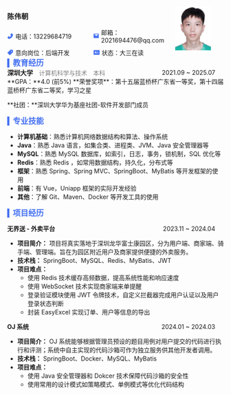<div style="display: flex; justify-content: space-between; padding-right: 30px; align-items: center">
    <div>
        <h3>陈伟朝</h3>
        <div style="display: grid; grid-template-columns: repeat(2, 1fr); gap: 10px; max-width: 1200px; margin: 0 auto;">
            <!-- 第一行 -->
            <span style="display: flex; align-items: center; gap: 5px">
                <svg viewBox="64 64 896 896" focusable="false" data-icon="phone" width="1em" height="1em"
                     fill="rgb(70, 114, 242)" aria-hidden="true"><path
                        d="M885.6 230.2L779.1 123.8a80.83 80.83 0 00-57.3-23.8c-21.7 0-42.1 8.5-57.4 23.8L549.8 238.4a80.83 80.83 0 00-23.8 57.3c0 21.7 8.5 42.1 23.8 57.4l83.8 83.8A393.82 393.82 0 01553.1 553 395.34 395.34 0 01437 633.8L353.2 550a80.83 80.83 0 00-57.3-23.8c-21.7 0-42.1 8.5-57.4 23.8L123.8 664.5a80.89 80.89 0 00-23.8 57.4c0 21.7 8.5 42.1 23.8 57.4l106.3 106.3c24.4 24.5 58.1 38.4 92.7 38.4 7.3 0 14.3-.6 21.2-1.8 134.8-22.2 268.5-93.9 376.4-201.7C828.2 612.8 899.8 479.2 922.3 344c6.8-41.3-6.9-83.8-36.7-113.8z"></path></svg>
                <span>电话：13229684719 </span>
            </span>
            <span style="display: flex; align-items: center; gap: 5px">
                <svg viewBox="64 64 896 896" focusable="false" data-icon="mail" width="1em" height="1em"
                     fill="rgb(70, 114, 242)" aria-hidden="true"><path
                        d="M928 160H96c-17.7 0-32 14.3-32 32v640c0 17.7 14.3 32 32 32h832c17.7 0 32-14.3 32-32V192c0-17.7-14.3-32-32-32zm-80.8 108.9L531.7 514.4c-7.8 6.1-18.7 6.1-26.5 0L189.6 268.9A7.2 7.2 0 01194 256h648.8a7.2 7.2 0 014.4 12.9z"></path></svg>
                <span>邮箱：2021694476@qq.com</span>
            </span>
            <!-- 第二行 -->
            <span style="display: flex; align-items: center; gap: 5px">
                <svg viewBox="64 64 896 896" focusable="false" data-icon="tag" width="1em" height="1em"
                     fill="rgb(70, 114, 242)" aria-hidden="true"><path
                        d="M938 458.8l-29.6-312.6c-1.5-16.2-14.4-29-30.6-30.6L565.2 86h-.4c-3.2 0-5.7 1-7.6 2.9L88.9 557.2a9.96 9.96 0 000 14.1l363.8 363.8c1.9 1.9 4.4 2.9 7.1 2.9s5.2-1 7.1-2.9l468.3-468.3c2-2.1 3-5 2.8-8zM699 387c-35.3 0-64-28.7-64-64s28.7-64 64-64 64 28.7 64 64-28.7 64-64 64z"></path></svg>
                <span>意向岗位：后端开发</span>
            </span>
            <span style="display: flex; align-items: center; gap: 5px">
                <svg viewBox="64 64 896 896" focusable="false" data-icon="idcard" width="1em" height="1em"
                     fill="rgb(70, 114, 242)" aria-hidden="true"><path
                        d="M373 411c-28.5 0-51.7 23.3-51.7 52s23.2 52 51.7 52 51.7-23.3 51.7-52-23.2-52-51.7-52zm555-251H96c-17.7 0-32 14.3-32 32v640c0 17.7 14.3 32 32 32h832c17.7 0 32-14.3 32-32V192c0-17.7-14.3-32-32-32zM608 420c0-4.4 1-8 2.3-8h123.4c1.3 0 2.3 3.6 2.3 8v48c0 4.4-1 8-2.3 8H610.3c-1.3 0-2.3-3.6-2.3-8v-48zm-86 253h-43.9c-4.2 0-7.6-3.3-7.9-7.5-3.8-50.5-46-90.5-97.2-90.5s-93.4 40-97.2 90.5c-.3 4.2-3.7 7.5-7.9 7.5H224a8 8 0 01-8-8.4c2.8-53.3 32-99.7 74.6-126.1a111.8 111.8 0 01-29.1-75.5c0-61.9 49.9-112 111.4-112s111.4 50.1 111.4 112c0 29.1-11 55.5-29.1 75.5 42.7 26.5 71.8 72.8 74.6 126.1.4 4.6-3.2 8.4-7.8 8.4zm278.9-53H615.1c-3.9 0-7.1-3.6-7.1-8v-48c0-4.4 3.2-8 7.1-8h185.7c3.9 0 7.1 3.6 7.1 8v48h.1c0 4.4-3.2 8-7.1 8z"></path></svg>
                <span>状态：大三在读</span>
            </span>
        </div>
    </div>
    <div>
        <img src="https://raw.githubusercontent.com/Moriic/picture/main/image/1713363814_0.jpg"
             style="width: 90px; "> </img>
    </div>
</div>
<strong style="border-left: 5px solid rgb(70, 114, 242); color:  rgb(70, 114, 242); padding-left: 8px; font-size: 15px; font-weight: bold; font-size: 18px">教育经历</strong>

<div style="display: flex; justify-content: space-between; padding-right: 20px; align-items: center;">
    <div>
        <strong style="font-size: 15px">深圳大学</strong> 
    	<span style="color: grey; margin-left: 10px">计算机科学与技术</span>
        <span style="color: grey; margin-left: 10px">本科</span>
    </div>
    <span>2021.09 ~ 2025.07</span>
</div>
**GPA：**4.0  (前5%)     **荣誉奖项**：第十五届蓝桥杯广东省一等奖，第十四届蓝桥杯广东省二等奖，学习之星

**社团：**深圳大学华为基座社团-软件开发部门成员

<strong style="border-left: 5px solid rgb(70, 114, 242); color:  rgb(70, 114, 242); padding-left: 8px; font-size: 15px; font-weight: bold; font-size: 18px">专业技能</strong>

- **计算机基础**：熟悉计算机网络数据结构和算法、操作系统
- **Java**：熟悉 Java 语言，如集合类、进程类、JVM、Java 安全管理器等 
- **MySQL**：熟悉 MySQL 数据库，如索引，日志，事务，锁机制，SQL 优化等
- **Redis**：熟悉 Redis ，如常用数据结构，持久化，分布式等
- **框架**：熟悉 Spring、Spring MVC、SpringBoot、MyBatis 等开发框架的使用
- **前端**：有 Vue，Uniapp 框架的实际开发经验
- **其他**：了解 Git、Maven、Docker 等开发工具的使用

<strong style="border-left: 5px solid rgb(70, 114, 242); color:  rgb(70, 114, 242); padding-left: 8px; font-size: 15px; font-weight: bold; font-size: 18px"> 项目经历 </strong>

<div style="display: flex; justify-content: space-between; padding-right: 20px; align-items: center">
    <strong> 无界送 - 外卖平台 </strong>
    <span> 2023.11 ~ 2024.04 </span>
</div>

- **项目简介：** 项目将真实落地于深圳龙华富士康园区，分为用户端、商家端、骑手端、管理端。旨在为园区附近用户及商家提供便捷的外卖服务。
- **技术栈：** SpringBoot、MySQL、Redis、MyBatis、JWT
- **项目难点：** 
  - 使用 Redis 技术缓存高频数据，提高系统性能和响应速度 
  - 使用 WebSocket 技术实现商家端来单提醒
  - 登录验证模块使用 JWT 令牌技术，自定义拦截器完成用户认证以及用户登录状态判断
  - 封装 EasyExcel 实现订单、用户等信息的导出

<div style="display: flex; justify-content: space-between; padding-right: 20px; align-items: center">
    <strong> OJ 系统 </strong>
    <span> 2024.01 ~ 2024.03 </span>
</div>

- **项目简介：** OJ 系统能够根据管理员预设的题目用例对用户提交的代码进行执行和评测；系统中自主实现的代码沙箱可作为独立服务供其他开发者调用。
- **技术栈：** SpringBoot、Docker、MySQL、MyBatis
- **项目难点：**
  - 使用 Java  安全管理器和 Dokcer 技术保障代码沙箱的安全性
  - 使用常用的设计模式如策略模式、单例模式等优化代码结构
